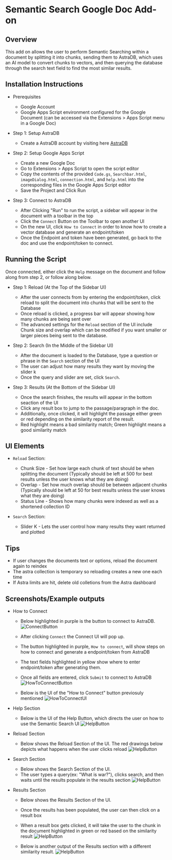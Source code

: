 # Semantic Search Google Doc Add-on

## Overview
This add on allows the user to perform Semantic Searching within a document by splitting it into chunks, sending them to AstraDB, which uses an AI model to convert chunks to vectors, and then querying the database through the search text field to find the most similar results.

## Installation Instructions
  * Prerequisites
    * Google Account
    * Google Apps Script environment configured for the Google Document (can be accessed via the Extensions > Apps Script menu in a Google Doc)

  * Step 1: Setup AstraDB
    * Create a AstraDB account by visiting here [AstraDB](https://astra.datastax.com/)
      
  * Step 2: Setup Google Apps Script
    * Create a new Google Doc
    * Go to Extensions > Apps Script to open the script editor
    * Copy the contents of the provided `Code.gs`, `Searchbar.html`, `imageDialog.html`, `connection.html`, and `help.html` into the corresponding files in the Google Apps Script editor
    * Save the Project and Click Run
      
  * Step 3: Connect to AstraDB
    * After Clicking "Run" to run the script, a sidebar will appear in the document with a toolbar in the top
    * Click the `Connect` Button on the Toolbar to open another UI
    * On the new UI, click `How to Connect` in order to know how to create a vector database and generate an endpoint/token
    * Once the Endpoint and token have been generated, go back to the doc and use the endpoint/token to connect.
      
## Running the Script
   Once connected, either click the `Help` message on the document and follow along from step 2, or follow along below.

   * Step 1: Reload (At the Top of the Sidebar UI)
     * After the user connects from by entering the endpoint/token, click reload to split the document into chunks that will be sent to the Database
     * Once reload is clicked, a progress bar will appear showing how many chunks are being sent over
     * The advanced settings for the `Reload` section of the UI include Chunk size and overlap which can be modified if you want smaller or larger pieces being sent to the database.

   * Step 2: Search (In the Middle of the Sidebar UI)
     * After the document is loaded to the Database, type a question or phrase in the `Search` section of the UI
     * The user can adjust how many results they want by moving the slider k
     * Once the query and slider are set, click `Search`.

   * Step 3: Results (At the Bottom of the Sidebar UI)
     * Once the search finishes, the results will appear in the bottom seaction of the UI
     * Click any result box to jump to the passage/paragraph in the doc.
     * Additionally, once clicked, it will highlight the passage either green or red depending on the similarity report of the result.
     * Red highlight means a bad similarity match; Green highlight means a good similarity match

## UI Elements
   * `Reload` Section:
     * Chunk Size - Set how large each chunk of text should be when splitting the document (Typically should be left at 500 for best results unless the user knows what they are doing)
     * Overlap - Set how much overlap should be between adjacent chunks (Typically should be left at 50 for best results unless the user knows what they are doing)
     * Status Line - Shows how many chunks were indexed as well as a shortened collection ID

   * `Search` Section:
     * Slider K - Lets the user control how many results they want returned and plotted
## Tips
   * If user changes the documents text or options, reload the document again to reindex
   * The astra collection is temporary so reloading creates a new one each time
   * If Astra limits are hit, delete old colletions from the Astra dashboard
## Screenshots/Example outputs
   * How to Connect

     * Below highlighted in purple is the button to connect to AstraDB.
    ![ConnectButton](https://github.com/emiliano2004tamu/CSCE331-ImagesProject3/blob/main/ConnectButtonLocation.png)

     * After clicking `Connect` the Connect UI will pop up.
     * The button highlighted in purple, `How to connect`, will show steps on how to connect and generate a endpoint/token from AstraDB
     * The text fields highlighted in yellow show where to enter endpoint/token after generating them.
     * Once all fields are entered, click  `Submit` to connect to AstraDB
     ![HowToConnectButton](https://github.com/emiliano2004tamu/CSCE331-ImagesProject3/blob/main/ConnectUI.png)

     * Below is the UI of the "How to Connect" button previosuly mentioned
     ![HowToConnectUI](https://github.com/emiliano2004tamu/CSCE331-ImagesProject3/blob/main/HowToConnectUI.png)

  * Help Section
    * Below is the UI of the Help Button, which directs the user on how to use the Semantic Search UI
     ![HelpButton](https://github.com/emiliano2004tamu/CSCE331-ImagesProject3/blob/main/HelpButton.png)

  * Reload Section
    * Below shows the Reload Section of the UI. The red drawings below depicts what happens when the user clicks reload
     ![HelpButton](https://github.com/emiliano2004tamu/CSCE331-ImagesProject3/blob/main/ReloadSection.png)

  * Search Section
    * Below shows the Search Section of the UI.
    * The user types a query(ex: "What is war?"), clicks search, and then waits until the results populate in the results section
     ![HelpButton](https://github.com/emiliano2004tamu/CSCE331-ImagesProject3/blob/main/SearchSection.png)


  * Results Section
    * Below shows the Results Section of the UI.
    * Once the results has been populated, the user can then click on a result box
    * When a result box gets clicked, it will take the user to the chunk in the document highlighted in green or red based on the similarity result
     ![HelpButton](https://github.com/emiliano2004tamu/CSCE331-ImagesProject3/blob/main/ResultsSection.png)


    * Below is another output of the Results section with a different similarity result.
     ![HelpButton](https://github.com/emiliano2004tamu/CSCE331-ImagesProject3/blob/main/ResultsSection2.png)
